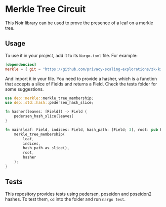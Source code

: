 # Merkle Tree Circuit

This Noir library can be used to prove the presence of a leaf on a merkle tree.

## Usage

To use it in your project, add it to its `Nargo.toml` file. For example:

```toml
[dependencies]
merkle = { git = "https://github.com/privacy-scaling-explorations/zk-kit", tag = "main", directory = "packages/circuits/noir/merkle_tree" }
```

And import it in your file. You need to provide a hasher, which is a function that accepts a slice of Fields and returns a Field. Check the tests folder for some suggestions.

```rust
use dep::merkle::merkle_tree_membership;
use dep::std::hash::pedersen_hash_slice;

fn hasher(leaves: [Field]) -> Field {
    pedersen_hash_slice(leaves)
}

fn main(leaf: Field, indices: Field, hash_path: [Field; 3], root: pub Field) {
    merkle_tree_membership(
        leaf,
        indices,
        hash_path.as_slice(),
        root,
        hasher
    );
}
```

## Tests

This repository provides tests using pedersen, poseidon and poseidon2 hashes. To test them, `cd` into the folder and run `nargo test`.
